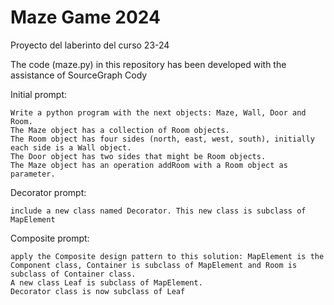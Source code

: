 # Maze Game 2024
Proyecto del laberinto del curso 23-24

The code (maze.py) in this repository has been developed with the assistance of SourceGraph Cody

Initial prompt:
```
Write a python program with the next objects: Maze, Wall, Door and Room. 
The Maze object has a collection of Room objects. 
The Room object has four sides (north, east, west, south), initially each side is a Wall object. 
The Door object has two sides that might be Room objects. 
The Maze object has an operation addRoom with a Room object as parameter.
```
Decorator prompt:
```
include a new class named Decorator. This new class is subclass of MapElement
```	
Composite prompt:
```	
apply the Composite design pattern to this solution: MapElement is the Component class, Container is subclass of MapElement and Room is subclass of Container class. 
A new class Leaf is subclass of MapElement.
Decorator class is now subclass of Leaf
```
